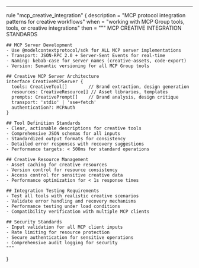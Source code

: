---
rule "mcp_creative_integration" {
  description = "MCP protocol integration patterns for creative workflows"
  when = "working with MCP Group tools, tools, or creative integrations"
  then = """
    MCP CREATIVE INTEGRATION STANDARDS
    
    ## MCP Server Development
    - Use @modelcontextprotocol/sdk for ALL MCP server implementations
    - Transport: JSON-RPC 2.0 + Server-Sent Events for real-time
    - Naming: kebab-case for server names (creative-assets, code-export)
    - Version: Semantic versioning for all MCP Group tools
    
    ## Creative MCP Server Architecture
    interface CreativeMCPServer {
      tools: CreativeTool[]        // Brand extraction, design generation
      resources: CreativeResource[] // Asset libraries, templates
      prompts: CreativePrompt[]    // Brand analysis, design critique
      transport: 'stdio' | 'sse+fetch'
      authentication?: MCPAuth
    }
    
    ## Tool Definition Standards
    - Clear, actionable descriptions for creative tools
    - Comprehensive JSON schemas for all inputs
    - Standardized output formats for consistency
    - Detailed error responses with recovery suggestions
    - Performance targets: < 500ms for standard operations
    
    ## Creative Resource Management
    - Asset caching for creative resources
    - Version control for resource consistency
    - Access control for sensitive creative data
    - Performance optimization for < 1s response times
    
    ## Integration Testing Requirements
    - Test all tools with realistic creative scenarios
    - Validate error handling and recovery mechanisms
    - Performance testing under load conditions
    - Compatibility verification with multiple MCP clients
    
    ## Security Standards
    - Input validation for all MCP client inputs
    - Rate limiting for resource protection
    - Secure authentication for sensitive operations
    - Comprehensive audit logging for security
    """
}

